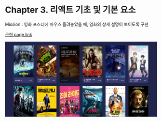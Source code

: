 # Chapter 3. 리액트 기초 및 기본 요소

Mission : 영화 포스터에 마우스 올려놓았을 때, 영화의 상세 설명이 보이도록 구현

[구현 page link](https://promleemissionch3.netlify.app/)

![구현 image](result.png)
